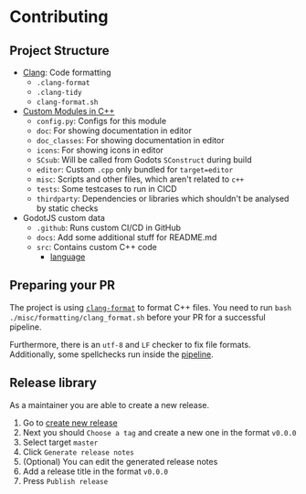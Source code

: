 # Contributing

## Project Structure

- [Clang](https://clang.llvm.org/): Code formatting
  - ``.clang-format``
  - ``.clang-tidy``
  - ``clang-format.sh``
- [Custom Modules in C++](https://docs.godotengine.org/en/stable/contributing/development/core_and_modules/custom_modules_in_cpp.html#custom-modules-in-c)
  - ``config.py``: Configs for this module
  - ``doc``: For showing documentation in editor
  - ``doc_classes``: For showing documentation in editor
  - ``icons``: For showing icons in editor
  - ``SCsub``: Will be called from Godots `SConstruct` during build
  - ``editor``: Custom `.cpp` only bundled for `target=editor`
  - ``misc``: Scripts and other files, which aren't related to `c++`
  - ``tests``: Some testcases to run in CICD
  - ``thirdparty``: Dependencies or libraries which shouldn't be analysed by static checks
- GodotJS custom data
  - ``.github``: Runs custom CI/CD in GitHub
  - ``docs``: Add some additional stuff for README.md
  - ``src``: Contains custom C++ code
    - [language](src/language/README.md)


## Preparing your PR

The project is using [`clang-format`](https://clang.llvm.org/docs/ClangFormat.html) to format C++ files. 
You need to run `bash ./misc/formatting/clang_format.sh` before your PR for a successful pipeline.

Furthermore, there is an `utf-8` and `LF` checker to fix file formats. Additionally, some spellchecks run inside the [pipeline](.github/workflows/static_checks.yml).

## Release library

As a maintainer you are able to create a new release.
1. Go to  [create new release](https://github.com/godotjs/javascript/releases/new)
2. Next you should ``Choose a tag`` and create a new one in the format `v0.0.0`
3. Select target ``master``
4. Click ``Generate release notes``
5. (Optional) You can edit the generated release notes
6. Add a release title in the format `v0.0.0`
7. Press ``Publish release``

